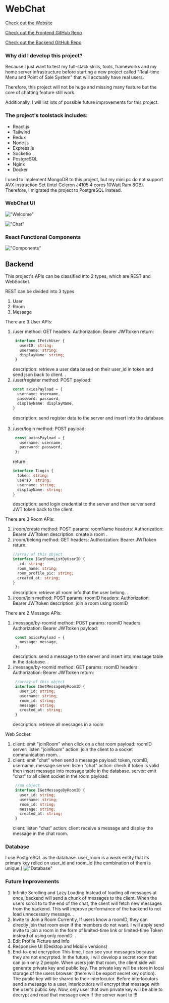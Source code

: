 # WebChat
[Check out the Website](https://webchat.xaiphersk.com)

[Check out the Frontend GitHub Repo](https://github.com/sif332/web-chat-frontend)

[Check out the Backend GitHub Repo](https://github.com/sif332/nodejs-web-chat)

### Why did I develop this project?
Because I just want to test my full-stack skills, tools, frameworks and my home server infrastructure before starting a new project called "Real-time Menu and Point of Sale System" that will acctually have real users.

Therefore, this project will not be huge and missing many feature but the core of chatting feature still work.

Additionally, I will list lots of possible future improvements for this project.

### The project's toolstack includes:
* React.js
* Tailwind
* Redux
* Node.js
* Express.js
* Socketio
* PostgreSQL
* Nginx
* Docker

I used to implement MongoDB to this project, but my mini pc do not support AVX Instruction Set (Intel Celeron J4105 4 cores 10Watt Ram 8GB).
Therefore, I migrated the project to PostgreSQL instead.

### WebChat UI
!["Welcome"](https://i.imgur.com/yTEDNhk.png)

!["Chat"](https://i.imgur.com/44XORD4.png)

### React Functional Components
!["Components"](https://i.imgur.com/mLdpdCO.png)

## Backend

This project's APIs can be classified into 2 types, which are REST and WebSocket.

REST can be divided into 3 types
1. User
2. Room
3. Message

There are 3 User APIs:
1. /user
   method: GET
   headers: Authorization: Bearer JWTtoken
   return:
   ```typescript
    interface IFetchUser {
      userID: string;
      username: string;
      displayName: string;
    }
   ```
   description: retrieve a user data based on their user_id in token and send json back to client.
   .
2. /user/register
   method: POST
   payload: 
    ```typescript
    const axiosPayload = {
      username: username,
      password: password,
      displayName: displayName,
    }
    ```
   description: send register data to the server and insert into the database
   .
3. /user/login
   method: POST
   payload:
   ```typescript
    const axiosPayload = {
      username: username,
      password: password,
    };
    ```
    return: 
    ```typescript
    interface ILogin {
      token: string;
      userID: string;
      username: string;
      displayName: string;
    }
    ```
    description: send login credential to the server and then server send JWT token back to the client.

There are 3 Room APIs:
1. /room/create
   method: POST
   params: roomName
   headers: Authorization: Bearer JWTtoken
   description: create a room
   .
2. /room/belong
   method: GET
   headers: Authorization: Bearer JWTtoken
   return: 
    ```typescript
    //array of this object
    interface IGetRoomListByUserID {
      _id: string;
      room_name: string;
      room_profile_pic: string;
      created_at: string;
    }
    ```
    description: retrieve all room info that the user belong.
    .
3. /room/join
   method: POST
   params: roomID
   headers: Authorization: Bearer JWTtoken
   description: join a room using roomID

There are 2 Message APIs:
1. /message/by-roomid
   method: POST
   params: roomID
   headers: Authorization: Bearer JWTtoken
   payload: 
   ```typescript
    const axiosPayload = {
      message: message,
    };
    ```
    description: send a message to the server and insert into message table in the database.
    .
2. /message/by-roomid
   method: GET
   params: roomID
   headers: Authorization: Bearer JWTtoken
   return:
   ```typescript
    //array of this object
    interface IGetMessageByRoomID {
      user_id: string;
      username: string;
      room_id: string;
      message: string;
      created_at: string;
    }
    ```
    description: retrieve all messages in a room

Web Socket:
1. client: emit "joinRoom" when click on a chat room
   payload: roomID
   server: listen "joinRoom"
   action: join the client to a socket communication room.
   .
2. client: emit "chat" when send a message
   payload: token, roomID, username, message
   server: listen "chat"
   action: check if token is valid then insert message into message table in the database.
   server: emit "chat" to all client socket in the room
   payload:
   ```typescript
    //an object
    interface IGetMessageByRoomID {
      user_id: string;
      username: string;
      room_id: string;
      message: string;
      created_at: string;
    }
    ```
    client: listen "chat"
    action: client receive a message and display the message in the chat room.

### Database
I use PostgreSQL as the database.
user_room is a weak entity that its primary key relied on user_id and room_id (the combination of them is unique.)
!["Database"](https://i.imgur.com/13YP1nv.png)

### Future Improvements
1. Infinite Scrolling and Lazy Loading
   Instead of loading all messages at once, backend will send a chunk of messages to the client. When the users scroll to to the end of the chat, the client will fetch new messages from the backend.
   This will improve performance of the backend to not load unnecessary message.
   .
2. Invite to Join a Room
   Currently, If users know a roomID, they can directly join that room even if the members do not want. I will apply send invite to join a room in the form of limited-time link or limited-time Token instead of using only roomID.
   .
3. Edit Profile Picture and Info
4. Responsive UI (Desktop and Mobile versions)
5. End-to-end encryption
   This time, I can see your messages because they are not encyrpted. 
   In the future, I will develop a secret room that can join only 2 people. When users join that room, the client side will generate private key and public key. 
   The private key will be store in local storage of the users browser (there will be export secret key option). The public key will be shared to their interlocutor.
   Before interlocutors send a message to a user, interlocutors will encrypt that message with the user's public key. 
   Now, only user that own private key will be able to decrypt and read that message even if the server want to !!!
